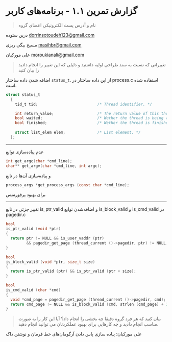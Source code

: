 # گزارش تمرین ۱.۱ - برنامه‌های کاربر

> نام و آدرس پست الکترونیکی اعضای گروه

درین ستوده <dorrinsotoudeh123@gmail.com> 

مسیح بیگی ریزی <masihbr@gmail.com>

علی مورکیان <moroukianali@gmail.com> 


> تغییراتی که نسبت به سند طراحی اولیه داشتید و دلیلی که این تغییر را انجام دادید را بیان کنید 

اضافه شدن داده ساختار ```status_t```. از این داده ساختار در process.c استفاده شده است.

```c
struct status_t
  {
    tid_t tid;                          /* Thread identifier. */

    int return_value;                   /* The return value of this thread. */
    bool waited;                        /* Wether the thread is being waited on. */
    bool finished;                      /* Wether the thread is finished. */
    
    struct list_elem elem;              /* List element. */
  };
```
---

عدم پیاده‌سازی توابع
```c
int get_argc(char *cmd_line);
char** get_argv(char *cmd_line, int argc);
``` 
و پیاده‌سازی آن‌ها در تابع 
```c
process_args *get_process_args (const char *cmd_line);
```
برای بهبود پرفورمنس

---

تغییر جزئی در تابع is_ptr_valid و اضافه‌شدن توابع is_block_valid و is_cmd_valid در pagedir.c

```c
bool
is_ptr_valid (void *ptr)
{
  return ptr != NULL && is_user_vaddr (ptr)
         && pagedir_get_page (thread_current ()->pagedir, ptr) != NULL;
}

bool
is_block_valid (void *ptr, size_t size)
{
  return is_ptr_valid (ptr) && is_ptr_valid (ptr + size);
}

bool
is_cmd_valid (char *cmd)
{
  void *cmd_page = pagedir_get_page (thread_current ()->pagedir, cmd);
  return cmd_page != NULL && is_block_valid (cmd, strlen (cmd_page) + 1);
}
```



> بیان کنید که هر فرد گروه دقیقا چه بخشی را انجام داد؟ آیا این کار را به صورت مناسب انجام دادید و چه کارهایی برای بهبود
عملکردتان می توانید انجام دهید.

علی مورکیان: پیاده سازی پاس دادن آرگومان‌های خط فرمان و نوشتن داک
